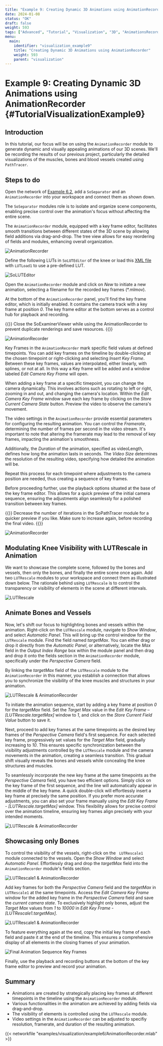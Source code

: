 ```yaml
---
title: "Example 9: Creating Dynamic 3D Animations using AnimationRecorder"
date: 2024-01-08
status: "OK"
draft: false
weight: 593
tags: ["Advanced", "Tutorial", "Visualization", "3D", "AnimationsRecorder"]
menu: 
  main:
    identifier: "visualization_example9"
    title: "Creating Dynamic 3D Animations using AnimationRecorder"
    weight: 593
    parent: "visualization"
---
```

# Example 9: Creating Dynamic 3D Animations using AnimationRecorder {#TutorialVisualizationExample9}

## Introduction
In this tutorial, our focus will be on using the `AnimationRecorder` module to generate dynamic and visually appealing animations of our 3D scenes. We'll be recording the results of our previous project, particularly the detailed visualizations of the muscles, bones and blood vessels created using `PathTracer`.

## Steps to do

Open the network of [Example 6.2](http://localhost:1313/examples/tutorials/visualization/pathtracer/pathtracerexample2/), add a `SoSeparator` and an `AnimationRecorder` into your workspace and connect them as shown down. 

The `SoSeparator` modules role is to isolate and organize scene components, enabling precise control over the animation's focus without affecting the entire scene. 

The `AnimationRecorder` module, equipped with a key frame editor, facilitates smooth transitions between different states of the 3D scene by allowing field additions via drag-and-drop. The tree view allows for easy reordering of fields and modules, enhancing overall organization.

![ AnimationRecorder](/images/tutorials/visualization//pathtracer/Example9_1.png " AnimationRecorder")

Define the following LUTs in `SoLUTEditor` of the knee or load this [XML file](/examples/visualization/example6/LUT_AnimationRecorder1.xml) with `LUTLoad1` to use a pre-defined LUT.

![ SoLUTEditor](/images/tutorials/visualization//pathtracer/V9_LUT.png " SoLUTEditor")


Open the `AnimationRecorder` module and click on *New* to initiate a new animation, selecting a filename for the recorded key frames (*.mlmov).

At the bottom of the `AnimationRecorder` panel, you'll find the key frame editor, which is initially enabled. It contains the camera track with a key frame at position *0*. The key frame editor at the bottom serves as a control hub for playback and recording.

{{<alert class="info" caption="Extra Infos">}}
Close the SoExaminerViewer while using the AnimationRecorder to prevent duplicate renderings and save resources.
{{</alert>}}

![ AnimationRecorder](/images/tutorials/visualization//pathtracer/V9_AnimationRecorder.png " AnimationRecorder")

Key Frames in the `AnimationRecorder` mark specific field values at defined timepoints. You can add key frames on the timeline by double-clicking at the chosen timepoint or right-clicking and selecting *Insert Key Frame*. Between these key frames, values are interpolated, either linearly, with splines, or not at all. In this way a Key frame will be added and a window labeled *Edit Camera Key Frame* will open.

When adding a key frame at a specific timepoint, you can change the camera dynamically. This involves actions such as rotating to left or right, zooming in and out, and changing the camera's location. Within the *Edit Camera Key Frame* window save each key frame by clicking on the *Store Current Camera State* button. Preview the video to observe the camera's movement.

The video settings in the `AnimationRecorder` provide essential parameters for configuring the resulting animation. You can control the *Framerate*, determining the number of frames per second in the video stream. It's important to note that altering the framerate may lead to the removal of key frames, impacting the animation's smoothness.

Additionally, the *Duration* of the animation, specified as videoLength, defines how long the animation lasts in seconds. The *Video Size* determines the resolution of the resulting video, specifying how detailed the animation will be.

Repeat this process for each timepoint where adjustments to the camera position are needed, thus creating a sequence of key frames. 

Before proceeding further, use the playback options situated at the base of the key frame editor. This allows for a quick preview of the initial camera sequence, ensuring the adjustments align seamlessly for a polished transition between key frames.

{{<alert class="info" caption="Extra Infos">}}
Decrease the number of iterations in the SoPathTracer module for a quicker preview if you like. Make sure to increase again, before recording the final video.
{{</alert>}}

![ AnimationRecorder](/images/tutorials/visualization//pathtracer/V9_AnimationRecorder1.png " AnimationRecorder")

## Modulating Knee Visibility with LUTRescale in Animation

We want to showcase the complete scene, followed by the bones and vessels, then only the bones, and finally the entire scene once again. Add two `LUTRescale` modules to your workspace and connect them as illustrated down below. The rationale behind using `LUTRescale` is to control the transparency or visibility of elements in the scene at different intervals.

![ LUTRescale](/images/tutorials/visualization//pathtracer/V9_3.png " LUTRescale")

## Animate Bones and Vessels

Now, let's shift our focus to highlighting bones and vessels within the animation. Right-click on the `LUTRescale` module, navigate to *Show Window*, and select *Automatic Panel*. This will bring up the control window for the ` LUTRescale` module. Find the field named *targetMax*. You can either drag or drop it directly from the *Automatic Panel*, or alternatively, locate the *Max* field in the *Output Index Range* box within the module panel and then drag and drop it onto the fields section in the `AnimationRecorder` module, specifically under the *Perspective Camera* field.
 
By linking the *targetMax* field of the `LUTRescale` module to the `AnimationRecorder` in this manner, you establish a connection that allows you to synchronize the visibility of the knee muscles and structures in your animation. 

![ LUTRescale & AnimationRecorder](/images/tutorials/visualization//pathtracer/LUTRescale_AnimationRecorder2.png " LUTRescale & AnimationRecorder")


To initiate the animation sequence, start by adding a key frame at position *0* for the *targetMax* field. Set the *Target Max* value in the *Edit Key Frame – [LUTRescale.targetMax]* window to *1*, and click on the *Store Current Field Value* button to save it.

Next, proceed to add key frames at the same timepoints as the desired key frames of the *Perspective Camera* field's first sequence. For each selected key frame, progressively set values for the *Target Max* field, gradually increasing to *10*. This ensures specific synchronization between the visibility adjustments controlled by the `LUTRescale` module and the camera movements in the animation, creating a seamless transition. This gradual shift visually reveals the bones and vessels while concealing the knee structures and muscles.

To seamlessly incorporate the new key frame at the same timepoints as the *Perspective Camera* field, you have two efficient options. Simply click on the key frame of the first sequence, and the line will automatically appear in the middle of the key frame. A quick double-click will effortlessly insert a key frame at precisely the same position. If you prefer more accurate adjustments, you can also set your frame manually using the *Edit Key Frame - [LUTRescale.targetMax]* window. This flexibility allows for precise control over the animation timeline, ensuring key frames align precisely with your intended moments.

![ LUTRescale & AnimationRecorder](/images/tutorials/visualization//pathtracer/V9_7.png " LUTRescale & AnimationRecorder")

## Showcasing only Bones

To control the visibility of the vessels, right-click on the ` LUTRescale1` module connected to the vessels. Open the *Show Window* and select *Automatic Panel*. Effortlessly drag and drop the *targetMax* field into the `AnimationRecorder` module's fields section. 

![ LUTRescale1 & AnimationRecorder](/images/tutorials/visualization//pathtracer/V9_8.png " LUTRescale1 & AnimationRecorder")

Add key frames for both the *Perspective Camera* field and the *targetMax* in `LUTRescale1` at the same timepoints. Access the *Edit Camera Key Frame* window for the added key frame in the *Perspective Camera* field and save the *current camera state*. To exclusively highlight only bones, adjust the *Target Max* values from *1* to *10000* in *Edit Key Frame - [LUTRescale1.targetMax]*.

![ LUTRescale1 & AnimationRecorder](/images/tutorials/visualization//pathtracer/V9_9.png " LUTRescale1 & AnimationRecorder")

To feature everything again at the end, copy the initial key frame of each field and paste it at the end of the timeline. This ensures a comprehensive display of all elements in the closing frames of your animation.

![ Final Animation Sequence Key Frames](/images/tutorials/visualization//pathtracer/V9_10.png " Final Animation Sequence Key Frames")

Finally, use the playback and recording buttons at the bottom of the key frame editor to preview and record your animation.

## Summary
* Animations are created by strategically placing key frames at different timepoints in the timeline using the `AnimationRecorder` module.
* Various functionalities in the animation are achieved by adding fields via drag-and-drop.
* The visibility of elements is controlled using the `LUTRescale` module. 
* Video settings in the `AnimationRecorder` can be adjusted to specifiy resolution, framerate, and duration of the resulting animation.


{{< networkfile "examples/visualization/example6/AnimationRecorder.mlab" >}}